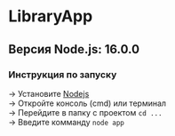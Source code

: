 # LibraryApp
Версия Node.js: 16.0.0  
---
### Инструкция по запуску
-> Установите [Nodejs](https://nodejs.org/)  
-> Откройте консоль (cmd) или терминал  
-> Перейдите в папку с проектом `cd ...`   
-> Введите комманду `node app`  